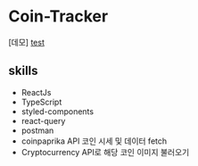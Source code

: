 # Coin-Tracker

[데모] <a href="https://625143894272256794ef2253--coin-traker.netlify.app/" target="_blank">test</a>

## skills

- ReactJs
- TypeScript
- styled-components
- react-query
- postman
- coinpaprika API 코인 시세 및 데이터 fetch
- Cryptocurrency API로 해당 코인 이미지 불러오기
